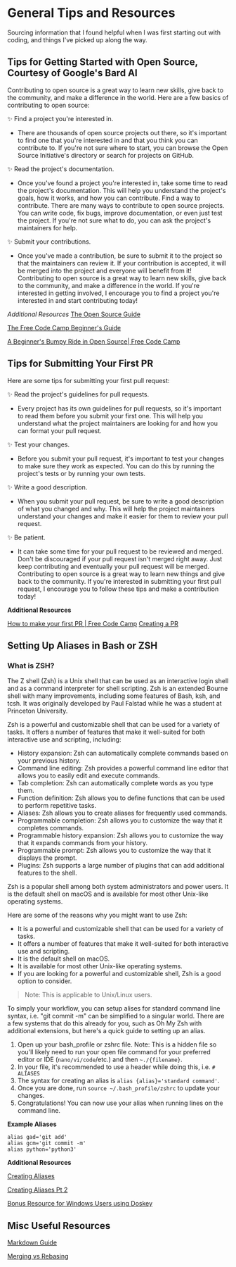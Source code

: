 # General Tips and Resources

Sourcing information that I found helpful when I was first starting out with coding, and things I've picked up along the way.

## Tips for Getting Started with Open Source, Courtesy of Google's Bard AI

Contributing to open source is a great way to learn new skills, give back to the community, and make a difference in the world. Here are a few basics of contributing to open source:

✨ Find a project you're interested in. 
* There are thousands of open source projects out there, so it's important to find one that you're interested in and that you think you can contribute to. If you're not sure where to start, you can browse the Open Source Initiative's directory or search for projects on GitHub.

✨ Read the project's documentation. 
* Once you've found a project you're interested in, take some time to read the project's documentation. This will help you understand the project's goals, how it works, and how you can contribute.
Find a way to contribute. There are many ways to contribute to open source projects. You can write code, fix bugs, improve documentation, or even just test the project. If you're not sure what to do, you can ask the project's maintainers for help.

✨ Submit your contributions. 
* Once you've made a contribution, be sure to submit it to the project so that the maintainers can review it. If your contribution is accepted, it will be merged into the project and everyone will benefit from it!
Contributing to open source is a great way to learn new skills, give back to the community, and make a difference in the world. If you're interested in getting involved, I encourage you to find a project you're interested in and start contributing today!

*Additional Resources*
[The Open Source Guide](https://opensource.guide/how-to-contribute/)

[The Free Code Camp Beginner's Guide](https://www.freecodecamp.org/news/how-to-contribute-to-open-source-projects-beginners-guide/)

[A Beginner's Bumpy Ride in Open Source| Free Code Camp](https://www.freecodecamp.org/news/a-beginners-very-bumpy-journey-through-the-world-of-open-source-4d108d540b39/)

## Tips for Submitting Your First PR

Here are some tips for submitting your first pull request:

✨ Read the project's guidelines for pull requests. 
* Every project has its own guidelines for pull requests, so it's important to read them before you submit your first one. This will help you understand what the project maintainers are looking for and how you can format your pull request.
  
✨ Test your changes. 
* Before you submit your pull request, it's important to test your changes to make sure they work as expected. You can do this by running the project's tests or by running your own tests.
  
✨ Write a good description. 
* When you submit your pull request, be sure to write a good description of what you changed and why. This will help the project maintainers understand your changes and make it easier for them to review your pull request.
  
✨ Be patient. 
* It can take some time for your pull request to be reviewed and merged. Don't be discouraged if your pull request isn't merged right away. Just keep contributing and eventually your pull request will be merged.
Contributing to open source is a great way to learn new things and give back to the community. If you're interested in submitting your first pull request, I encourage you to follow these tips and make a contribution today!

**Additional Resources**

[How to make your first PR | Free Code Camp](https://www.freecodecamp.org/news/how-to-make-your-first-pull-request-on-github-3/)
[Creating a PR](https://docs.github.com/en/pull-requests/collaborating-with-pull-requests/proposing-changes-to-your-work-with-pull-requests/creating-a-pull-request) 


## Setting Up Aliases in Bash or ZSH

### What is ZSH?

The Z shell (Zsh) is a Unix shell that can be used as an interactive login shell and as a command interpreter for shell scripting. Zsh is an extended Bourne shell with many improvements, including some features of Bash, ksh, and tcsh. It was originally developed by Paul Falstad while he was a student at Princeton University.

Zsh is a powerful and customizable shell that can be used for a variety of tasks. It offers a number of features that make it well-suited for both interactive use and scripting, including:

* History expansion: Zsh can automatically complete commands based on your previous history.
* Command line editing: Zsh provides a powerful command line editor that allows you to easily edit and execute commands.
* Tab completion: Zsh can automatically complete words as you type them.
* Function definition: Zsh allows you to define functions that can be used to perform repetitive tasks.
* Aliases: Zsh allows you to create aliases for frequently used commands.
* Programmable completion: Zsh allows you to customize the way that it completes commands.
* Programmable history expansion: Zsh allows you to customize the way that it expands commands from your history.
* Programmable prompt: Zsh allows you to customize the way that it displays the prompt.
* Plugins: Zsh supports a large number of plugins that can add additional features to the shell.

Zsh is a popular shell among both system administrators and power users. It is the default shell on macOS and is available for most other Unix-like operating systems.

Here are some of the reasons why you might want to use Zsh:

* It is a powerful and customizable shell that can be used for a variety of tasks.
* It offers a number of features that make it well-suited for both interactive use and scripting.
* It is the default shell on macOS.
* It is available for most other Unix-like operating systems.
* If you are looking for a powerful and customizable shell, Zsh is a good option to consider.


> Note: This is applicable to Unix/Linux users.

To simply your workflow, you can setup alises for standard command line syntax, i.e. "git commit -m" can be simplified to a singular world. There are a few systems that do this already for you, such as Oh My Zsh with additional extensions, but here's a quick guide to setting up an alias.

1. Open up your bash_profile or zshrc file. Note: This is a hidden file so you'll likely need to run your open file command for your preferred editor or IDE (`nano/vi/code`/etc.) and then `~./{filename}`.
2. In your file, it's recommended to use a header while doing this, i.e. `# ALIASES` 
3. The syntax for creating an alias is `alias {alias}='standard command'`.
4. Once you are done, run `source ~/.bash_profile/zshrc` to update your changes.
5. Congratulations! You can now use your alias when running lines on the command line.

**Example Aliases**

```
alias gad='git add'
alias gcm='git commit -m'
alias python='python3'
```

**Additional Resources**

[Creating Aliases](https://code2care.org/howto/create-alias-in-macos)

[Creating Aliases Pt 2](https://wpbeaches.com/make-an-alias-in-bash-or-zsh-shell-in-macos-with-terminal/)

[Bonus Resource for Windows Users using Doskey](https://winaero.com/how-to-set-aliases-for-the-command-prompt-in-windows/)


## Misc Useful Resources

[Markdown Guide](https://www.markdownguide.org/basic-syntax/#horizontal-rules)

[Merging vs Rebasing](https://www.geeksforgeeks.org/git-difference-between-merging-and-rebasing/)

